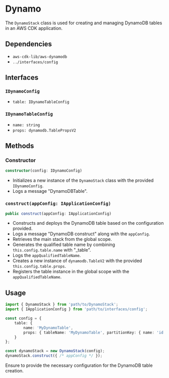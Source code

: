 # Dynamo

The `DynamoStack` class is used for creating and managing DynamoDB tables in an AWS CDK application.

## Dependencies
- `aws-cdk-lib/aws-dynamodb`
- `../interfaces/config`

## Interfaces
### `IDynamoConfig`
- `table: IDynamoTableConfig`

### `IDynamoTableConfig`
- `name: string`
- `props: dynamodb.TablePropsV2`

## Methods
### Constructor
```typescript
constructor(config: IDynamoConfig)
```
- Initializes a new instance of the `DynamoStack` class with the provided `IDynamoConfig`.
- Logs a message "DynamoDBTable".

### `construct(appConfig: IApplicationConfig)`
```typescript
public construct(appConfig: IApplicationConfig)
```
- Constructs and deploys the DynamoDB table based on the configuration provided.
- Logs a message "DynamoDB construct" along with the `appConfig`.
- Retrieves the main stack from the global scope.
- Generates the qualified table name by combining `this.config.table.name` with "_table".
- Logs the `appQualifiedTableName`.
- Creates a new instance of `dynamodb.TableV2` with the provided `this.config.table.props`.
- Registers the table instance in the global scope with the `appQualifiedTableName`.

## Usage
```typescript
import { DynamoStack } from 'path/to/DynamoStack';
import { IApplicationConfig } from 'path/to/interfaces/config';

const config = {
    table: {
        name: 'MyDynamoTable',
        props: { tableName: 'MyDynamoTable', partitionKey: { name: 'id', type: dynamodb.AttributeType.STRING } }
    }
};

const dynamoStack = new DynamoStack(config);
dynamoStack.construct({ /* appConfig */ });
```

Ensure to provide the necessary configuration for the DynamoDB table creation.